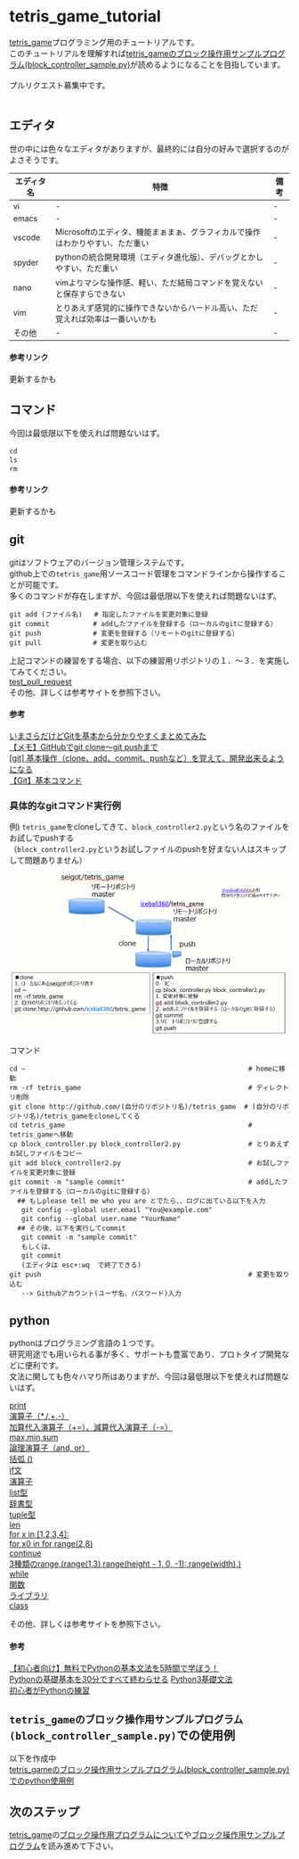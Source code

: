 # tetris_game_tutorial

[tetris_game](https://github.com/seigot/tetris_game)プログラミング用のチュートリアルです。<br>
このチュートリアルを理解すれば[tetris_gameのブロック操作用サンプルプログラム(block_controller_sample.py)](https://github.com/seigot/tetris_game/blob/master/doc/files/block_controller_sample.md)が読めるようになることを目指しています。<br>
<br>
プルリクエスト募集中です。<br>
<br>

## エディタ

世の中には色々なエディタがありますが、最終的には自分の好みで選択するのがよさそうです。<br>

|  エディタ名  |  特徴  |  備考  |
| ---- | ---- | ---- |
|  vi  |  -  |  -  |
|  emacs  |  -  |  -  |
|  vscode  |  Microsoftのエディタ、機能まぁまぁ、グラフィカルで操作はわかりやすい、ただ重い  |  -  |
|  spyder  |  pythonの統合開発環境（エディタ進化版）、デバッグとかしやすい、ただ重い  |  -  |
|  nano  |  vimよりマシな操作感、軽い、ただ結局コマンドを覚えないと保存すらできない  |  -  |
|  vim  |  とりあえず感覚的に操作できないからハードル高い、ただ覚えれば効率は一番いいかも  |  -  |
|  その他  |  -  |  -  |

#### 参考リンク<br>
更新するかも

## コマンド

今回は最低限以下を使えれば問題ないはず。<br>

```
cd
ls
rm
```

#### 参考リンク<br>
更新するかも

## git 
gitはソフトウェアのバージョン管理システムです。<br>
github上での`tetris_game`用ソースコード管理をコマンドラインから操作することが可能です。<br>
多くのコマンドが存在しますが、今回は最低限以下を使えれば問題ないはず。<br>

```
git add (ファイル名)   # 指定したファイルを変更対象に登録
git commit           # addしたファイルを登録する（ローカルのgitに登録する）
git push             # 変更を登録する（リモートのgitに登録する）
git pull             # 変更を取り込む
```

上記コマンドの練習をする場合、以下の練習用リポジトリの１．〜３．を実施してみてください。<br>
[test_pull_request](https://github.com/seigot/test_pull_request)<br>
その他、詳しくは参考サイトを参照下さい。<br>

#### 参考
[いまさらだけどGitを基本から分かりやすくまとめてみた](https://qiita.com/gold-kou/items/7f6a3b46e2781b0dd4a0)<br>
[【メモ】GitHubでgit clone〜git pushまで](https://qiita.com/nt-7/items/c5ea999a2638e03ee418)<br>
[[git] 基本操作（clone、add、commit、pushなど）を覚えて、開発出来るようになる](https://www.yoheim.net/blog.php?q=20140104)<br>
[【Git】基本コマンド](https://qiita.com/konweb/items/621722f67fdd8f86a017)

### 具体的なgitコマンド実行例

例) `tetris_game`をcloneしてきて、`block_controller2.py`という名のファイルをお試しでpushする<br>
  （`block_controller2.py`というお試しファイルのpushを好まない人はスキップして問題ありません）

![Screenshot](https://github.com/seigot/tetris_game_tutorial/blob/main/doc/how_to_use_git.PNG)

コマンド

```
cd ~                                                        # homeに移動
rm -rf tetris_game                                          # ディレクトリ削除
git clone http://github.com/(自分のリポジトリ名)/tetris_game  # (自分のリポジトリ名)/tetris_gameをcloneしてくる
cd tetris_game                                              # tetris_gameへ移動
cp block_controller.py block_controller2.py                 # とりあえずお試しファイルをコピー
git add block_controller2.py                                # お試しファイルを変更対象に登録
git commit -m "sample commit"                               # addしたファイルを登録する（ローカルのgitに登録する）
  ## もしplease tell me who you are とでたら、、ログに出ている以下を入力 
   git config --global user.email "You@example.com"
   git config --global user.name "YourName"
  ## その後、以下を実行してcommit
   git commit -m "sample commit"
   もしくは、
   git commit
   (エディタは esc+:wq  で終了できる)
git push                                                    # 変更を取り込む
   --> Githubアカウント(ユーザ名、パスワード)入力
```

## python
pythonはプログラミング言語の１つです。<br>
研究用途でも用いられる事が多く、サポートも豊富であり、プロトタイプ開発などに便利です。<br>
文法に関しても色々ハマり所はありますが、今回は最低限以下を使えれば問題ないはず。<br>

[print](https://qiita.com/AI_Academy/items/b97b2178b4d10abe0adb#%E6%96%87%E5%AD%97%E5%88%97%E3%81%A8%E6%95%B0%E5%80%A4%E3%81%AE%E9%81%95%E3%81%84)<br>
[演算子（*,/,+.-）](https://qiita.com/AI_Academy/items/b97b2178b4d10abe0adb#%E6%95%B0%E5%80%A4)<br>
[加算代入演算子（+=）、減算代入演算子（-=）](https://techacademy.jp/magazine/24516)<br>
[max,min,sum](https://himibrog.com/python-min-max-sum/)<br>
[論理演算子（and, or）](https://www.python.jp/train/logical_oper/index.html)<br>
[括弧 ()](https://qiita.com/AI_Academy/items/b97b2178b4d10abe0adb#%E6%95%B0%E5%80%A4)<br>
[if文](https://qiita.com/AI_Academy/items/b97b2178b4d10abe0adb#%E6%9D%A1%E4%BB%B6%E5%88%86%E5%B2%90-if%E6%96%87)<br>
[演算子](https://qiita.com/AI_Academy/items/b97b2178b4d10abe0adb#%E6%9D%A1%E4%BB%B6%E5%BC%8F%E3%81%AE%E4%BD%9C%E3%82%8A%E6%96%B9)<br>
[list型](https://qiita.com/AI_Academy/items/b97b2178b4d10abe0adb#%E3%83%AA%E3%82%B9%E3%83%88%E5%9E%8B)<br>
[辞書型](https://qiita.com/AI_Academy/items/b97b2178b4d10abe0adb#%E8%BE%9E%E6%9B%B8%E5%9E%8B)<br>
[tuple型](https://www.python.jp/train/tuple/index.html)<br>
[len](https://qiita.com/Macchino5/items/a64347f9e832406d3c24)<br>
[for x in [1,2,3,4]:](https://qiita.com/AI_Academy/items/b97b2178b4d10abe0adb#for%E6%96%87)<br>
[for x0 in for range(2,8)](https://qiita.com/AI_Academy/items/b97b2178b4d10abe0adb#for%E6%96%87)<br>
[continue](https://qiita.com/AI_Academy/items/b97b2178b4d10abe0adb#for%E6%96%87)<br>
[3種類のrange,(range(1,3),range(height - 1, 0, -1):,range(width),)](https://udemy.benesse.co.jp/development/python-work/python-for.html)<br>
[while](https://qiita.com/AI_Academy/items/b97b2178b4d10abe0adb#while%E6%96%87)<br>
[関数](https://qiita.com/AI_Academy/items/b97b2178b4d10abe0adb#%E9%96%A2%E6%95%B0%E3%81%A8%E3%81%AF)<br>
[ライブラリ](https://qiita.com/AI_Academy/items/b97b2178b4d10abe0adb#%E3%83%A9%E3%82%A4%E3%83%96%E3%83%A9%E3%83%AA)<br>
[class](https://qiita.com/AI_Academy/items/b97b2178b4d10abe0adb#%E3%82%AA%E3%83%96%E3%82%B8%E3%82%A7%E3%82%AF%E3%83%88%E6%8C%87%E5%90%91)<br>

その他、詳しくは参考サイトを参照下さい。<br>

#### 参考
[【初心者向け】無料でPythonの基本文法を5時間で学ぼう！](https://qiita.com/AI_Academy/items/b97b2178b4d10abe0adb)<br>
[Pythonの基礎基本を30分ですべて終わらせる](https://qiita.com/nol_miryuu/items/33fcdb1c4a656644ffe2)
[Python3基礎文法](https://qiita.com/Fendo181/items/a934e4f94021115efb2e)<br>
[初心者がPythonの練習](https://qiita.com/pugiemonn/items/c98e4e24daa177975240)<br>

## `tetris_gameのブロック操作用サンプルプログラム(block_controller_sample.py)`での使用例
以下を作成中<br>
[tetris_gameのブロック操作用サンプルプログラム(block_controller_sample.py)でのpython使用例](https://github.com/seigot/tetris_game_tutorial/blob/main/SAMPLE.md)

## 次のステップ

[tetris_game](https://github.com/seigot/tetris_game)の[ブロック操作用プログラムについて](https://github.com/seigot/tetris_game/blob/master/doc/files/block_controller.md)や[ブロック操作用サンプルプログラム](https://github.com/seigot/tetris_game/blob/master/doc/files/block_controller_sample.md)を読み進めて下さい。<br>
